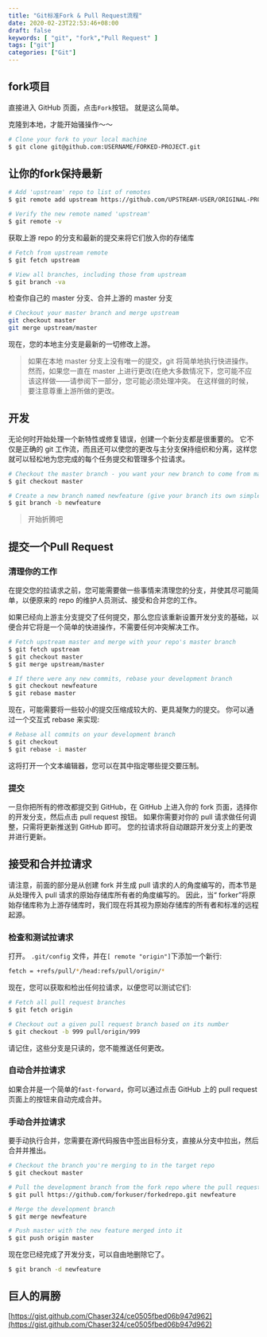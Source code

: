 ```yaml
---
title: "Git标准Fork & Pull Request流程"
date: 2020-02-23T22:53:46+08:00
draft: false
keywords: [ "git", "fork","Pull Request" ]
tags: ["git"]
categories: ["Git"]
---
```

## fork项目

直接进入 GitHub 页面，点击`Fork`按钮。 就是这么简单。

克隆到本地，才能开始骚操作～～

```sh
# Clone your fork to your local machine
$ git clone git@github.com:USERNAME/FORKED-PROJECT.git
```

## 让你的fork保持最新

```sh
# Add 'upstream' repo to list of remotes
$ git remote add upstream https://github.com/UPSTREAM-USER/ORIGINAL-PROJECT.git

# Verify the new remote named 'upstream'
$ git remote -v
```

获取上游 repo 的分支和最新的提交来将它们放入你的存储库

```sh
# Fetch from upstream remote
$ git fetch upstream

# View all branches, including those from upstream
$ git branch -va
```

检查你自己的 master 分支、合并上游的 master 分支

```sh
# Checkout your master branch and merge upstream
git checkout master
git merge upstream/master
```
现在，您的本地主分支是最新的一切修改上游。

> 如果在本地 master 分支上没有唯一的提交，git 将简单地执行快进操作。 然而，如果您一直在 master 上进行更改(在绝大多数情况下，您可能不应该这样做——请参阅下一部分，您可能必须处理冲突。 在这样做的时候，要注意尊重上游所做的更改。

## 开发

无论何时开始处理一个新特性或修复错误，创建一个新分支都是很重要的。 它不仅是正确的 git 工作流，而且还可以使您的更改与主分支保持组织和分离，这样您就可以轻松地为您完成的每个任务提交和管理多个拉请求。

```sh
# Checkout the master branch - you want your new branch to come from master
$ git checkout master

# Create a new branch named newfeature (give your branch its own simple informative name),Switch to your new branch
$ git branch -b newfeature
```

> 开始折腾吧

## 提交一个Pull Request

### 清理你的工作

在提交您的拉请求之前，您可能需要做一些事情来清理您的分支，并使其尽可能简单，以便原来的 repo 的维护人员测试、接受和合并您的工作。

如果已经向上游主分支提交了任何提交，那么您应该重新设置开发分支的基础，以便合并它将是一个简单的快进操作，不需要任何冲突解决工作。

```sh
# Fetch upstream master and merge with your repo's master branch
$ git fetch upstream
$ git checkout master
$ git merge upstream/master

# If there were any new commits, rebase your development branch
$ git checkout newfeature
$ git rebase master
```
现在，可能需要将一些较小的提交压缩成较大的、更具凝聚力的提交。 你可以通过一个交互式 rebase 来实现:

```sh
# Rebase all commits on your development branch
$ git checkout 
$ git rebase -i master
```

这将打开一个文本编辑器，您可以在其中指定哪些提交要压制。

### 提交

一旦你把所有的修改都提交到 GitHub，在 GitHub 上进入你的 fork 页面，选择你的开发分支，然后点击 pull request 按钮。 如果你需要对你的 pull 请求做任何调整，只需将更新推送到 GitHub 即可。 您的拉请求将自动跟踪开发分支上的更改并进行更新。

## 接受和合并拉请求

请注意，前面的部分是从创建 fork 并生成 pull 请求的人的角度编写的，而本节是从处理传入 pull 请求的原始存储库所有者的角度编写的。 因此，当“ forker”将原始存储库称为上游存储库时，我们现在将其视为原始存储库的所有者和标准的远程起源。

### 检查和测试拉请求

打开。 `.git/config` 文件，并在`[ remote "origin"]`下添加一个新行:

```sh
fetch = +refs/pull/*/head:refs/pull/origin/*
```
现在，您可以获取和检出任何拉请求，以便您可以测试它们:

```sh
# Fetch all pull request branches
$ git fetch origin

# Checkout out a given pull request branch based on its number
$ git checkout -b 999 pull/origin/999
```
请记住，这些分支是只读的，您不能推送任何更改。

### 自动合并拉请求

如果合并是一个简单的`fast-forward`，你可以通过点击 GitHub 上的 pull request 页面上的按钮来自动完成合并。

### 手动合并拉请求

要手动执行合并，您需要在源代码报告中签出目标分支，直接从分支中拉出，然后合并并推出。

```sh
# Checkout the branch you're merging to in the target repo
$ git checkout master

# Pull the development branch from the fork repo where the pull request development was done.
$ git pull https://github.com/forkuser/forkedrepo.git newfeature

# Merge the development branch
$ git merge newfeature

# Push master with the new feature merged into it
$ git push origin master
```

现在您已经完成了开发分支，可以自由地删除它了。

```sh
$ git branch -d newfeature
```

## 巨人的肩膀

[https://gist.github.com/Chaser324/ce0505fbed06b947d962](https://gist.github.com/Chaser324/ce0505fbed06b947d962)


